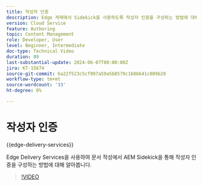 ```yaml
---
title: 작성자 인증
description: Edge 게재에서 Sidekick을 사용하도록 작성자 인증을 구성하는 방법에 대해 알아봅니다.
version: Cloud Service
feature: Authoring
topic: Content Management
role: Developer, User
level: Beginner, Intermediate
doc-type: Technical Video
duration: 89
last-substantial-update: 2024-06-07T00:00:00Z
jira: KT-15674
source-git-commit: 6a22f523c5cf997a59a5b8579c168b641c009b20
workflow-type: tm+mt
source-wordcount: '33'
ht-degree: 0%

---
```



# 작성자 인증

{{edge-delivery-services}}

Edge Delivery Services을 사용하여 문서 작성에서 AEM Sidekick을 통해 작성자 인증을 구성하는 방법에 대해 알아봅니다.

>[!VIDEO](https://video.tv.adobe.com/v/3429594/?learn=on)
